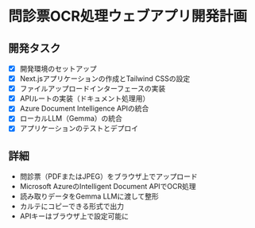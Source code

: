 # 問診票OCR処理ウェブアプリ開発計画

## 開発タスク
- [x] 開発環境のセットアップ
- [x] Next.jsアプリケーションの作成とTailwind CSSの設定
- [x] ファイルアップロードインターフェースの実装
- [x] APIルートの実装（ドキュメント処理用）
- [x] Azure Document Intelligence APIの統合
- [x] ローカルLLM（Gemma）の統合
- [x] アプリケーションのテストとデプロイ

## 詳細
- 問診票（PDFまたはJPEG）をブラウザ上でアップロード
- Microsoft AzureのIntelligent Document APIでOCR処理
- 読み取りデータをGemma LLMに渡して整形
- カルテにコピーできる形式で出力
- APIキーはブラウザ上で設定可能に
